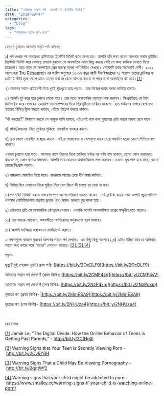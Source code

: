 ```yaml
---
title: "আমাদের সন্তান পর্ন  দেখে!!! (দ্বিতীয় কিস্তি)"
date: "2018-09-07"
categories: 
  - "blog"
tags: 
  - "আমাদের-সন্তান-পর্ন-দেখে"
---
```


যেভাবে বুঝবেন আপনার সন্তান পর্ন আসক্ত:

১) পর্ন দেখার পর সাধারনত ব্রাউযারের হিস্টোরি ডিলিট করে ফেলা হয়। আপনি যদি লক্ষ্য করেন আপনার সন্তান ব্রাউজিং হিস্টোরি ডিলিট করে ফেলছে তাহলে বুঝবেন সে অনলাইনে এমন কিছু করছে যেটা সে অন্য কাউকে দেখতে দিতে চাচ্ছেনা। হতে পারে সে অনলাইনে প্রেম করছে অথবা পর্ন ভিডিও দেখছে। শেষেরটি হবার সম্ভাবনাই বেশী। ২০১২ সালে করা Tru Research এর জরিপ অনুসারে ১৩-১৭ বছর বয়সী টিনেইজারদের ৭১ শতাংশ তাদের ব্রাউযার বা চ্যাট হিস্টোরি মুছে ফেলে যাতে তাদের বাবা মা কোন আন্দাজ করতে না পারে তারা অনলাইনে কী করে।[\[1\]](https://www.blogger.com/blogger.g?blogID=606604752833102909#_ftn1)

২) আপনার সন্তান প্রাইভেসী নিয়ে খুবই খুঁতখুতে হয়ে পড়বে। তার নিজের ঘরের দরজা লাগিয়ে রাখবে।

৩) আপনি হুট করে ঘরে ঢুকলে চমকে যাবে। তার মধ্যে অস্বাভাবিক নড়াচড়া লক্ষ করবেন। ক্ষিপ্রগতিতে সে ট্যাব মিনিমাইয করে ফেলবে। ডেস্কটপ ওয়ালপেপারের দিকে স্থির দৃষ্টিতে তাকিয়ে থাকবে। হাত মাউসের ওপরে রেখে দ্রুত ইতস্তত বিক্ষিপ্ত ক্লিক করতে থাকবে, পেইজ রিফ্রেশ করতে থাকবে।

“কী করছো?” জিজ্ঞাসা করলে সে লাজুক হাসি হাসবে, এই সেই বলে কথা ঘুরানোর চেষ্টা করবে অথবা রেগে যাবে।

৪) কাঁথা/কম্বলের  নিচে লুকিয়ে লুকিয়ে  মোবাইল ব্যবহার করবে।

৫) রাত জেগে মোবাইল ব্যবহার করবে। বাইরে ঘোরাফেরা বা খেলাধুলা করার চেয়ে সারাদিন ঘরের কোণে পিসিতে বসে থাকবে।

একদম চুপচাপ হয়ে যাবে। আপনার পাশে স্ক্রিনের দিকে তাকিয়ে ঘন্টার পর ঘন্টা বসে থাকবে, তেমন কোন নড়াচড়াও করবেন না, কোন কথাও বলবেনা। আপনি তার চেহারায় অস্বাভাবিকতা লক্ষ করবেন। যেমন- মুখ লাল হয়ে যাবে, জোরে জোরে নিঃশ্বাস পড়বে।

৬) বাথরুমে মোবাইল নিয়ে যাবে। বাথরুমে আগের চেয়ে দীর্ঘ সময় কাটাবে।

৭) পিসির স্ক্রিন দেয়ালের দিকে ঘুরিয়ে নিবে যেন স্ক্রিনে কী চলছে তা দেখা না যায়।

৮) পর্নসাইট ভিজিট করলে সাধারণত পপ আপের পরিমাণ বাড়তে থাকে।  নেট ব্রাউযিং করার সময় আপনি প্রচুর পরিমাণ পপআপ নোটিফিকেশান যন্ত্রণায় ভুগলে ধরে নেবেন  ডালমে কুচ কালা হ্যায়।

৯) যৌনতার প্রতি সে অস্বাভাবিক কৌতূহল দেখাবে। এমনকি আপনি অনাকাঙ্ক্ষিত প্রশ্নের সম্মুখীন হতে পারেন।

১০) তার আচার-আচরণে, অঙ্গভঙ্গীতে পর্নস্টারদের অনুকরণের ছাপ থাকবে।

১১) আপনি আবিষ্কার করবেন সে মাস্টারবেট করছে।

এ লক্ষণগুলো থাকলে বুঝবেন আপনার সন্তান পর্ন দেখছে। এর কিছু কিছু অবশ্য (২,৪) এটাও ইঙ্গিত করে যে আপনার সন্তান অন্য কারো সঙ্গে “মনের” লেনদেন করেছে।[\[2\]](https://www.blogger.com/blogger.g?blogID=606604752833102909#_ftn2),[\[3\]](https://www.blogger.com/blogger.g?blogID=606604752833102909#_ftn3),[\[4\]](https://www.blogger.com/blogger.g?blogID=606604752833102909#_ftn4)

পড়ুন-

মৃত্যু? দুই সেকেন্ড দূরে! (প্রথম পর্ব): [https://bit.ly/2OcDLF9](https://bit.ly/2OcDLF9)

আমাদের সন্তান পর্ন দেখে!!! (প্রথম কিস্তি): [https://bit.ly/2CMF4sV](https://bit.ly/2CMF4sV)

আমাদের সন্তান পর্ন দেখে!!! (শেষ কিস্তি): [https://bit.ly/2NzPdxm](https://bit.ly/2NzPdxm)

হৃদয়ের ঋণ (প্রথম কিস্তি)- [https://bit.ly/2MmESA9](https://bit.ly/2MmESA9)

হৃদয়ের ঋণ (শেষ কিস্তি)- [https://bit.ly/2NHUza4](https://bit.ly/2NHUza4)

 

রেফারেন্সঃ

[\[1\]](https://www.blogger.com/blogger.g?blogID=606604752833102909#_ftnref1) Jamie Le, “The Digital Divide: How the Online Behavior of Teens is Getting Past Parents,” - http://bit.ly/2CIHg3i

[\[2\]](https://www.blogger.com/blogger.g?blogID=606604752833102909#_ftnref2) Warning Signs that Your Teen is Secretly Viewing Porn - http://bit.ly/2Cv9YBH

[\[3\]](https://www.blogger.com/blogger.g?blogID=606604752833102909#_ftnref3) Warning Signs That a Child May Be Viewing Pornography - http://bit.ly/2qqtWf2

[\[4\]](https://www.blogger.com/blogger.g?blogID=606604752833102909#_ftnref4) Warning signs that your child might be addicted to porn - https://www.smalley.cc/warning-signs-if-your-child-is-watching-online-porn/
